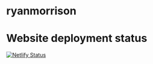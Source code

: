 # ryanmorrison

# Website deployment status

[![Netlify Status](https://api.netlify.com/api/v1/badges/36a88a11-cd55-4cb1-8e2b-aaf6d469e87b/deploy-status)](https://app.netlify.com/sites/ryanmorrison/deploys)
